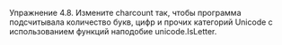 Упражнение 4.8. Измените charcount так, чтобы программа подсчитывала количество букв, цифр и прочих категорий Unicode с использованием функций наподобие unicode.IsLetter.